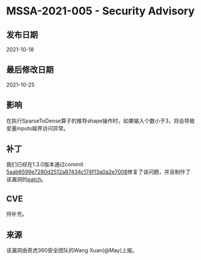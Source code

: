 # MSSA-2021-005 - Security Advisory

## 发布日期

2021-10-18

## 最后修改日期

2021-10-25

## 影响

在执行SparseToDense算子的推导shape操作时，如果输入个数小于3，将会导致变量inputs越界访问异常。

## 补丁

我们已经在1.3.0版本通过commit [5aab6599e7280d2512a87434c174f13a0a2e7008](https://gitee.com/mindspore/mindspore/commit/5aab6599e7280d2512a87434c174f13a0a2e7008)修复了该问题，并且制作了该漏洞的[patch](https://gitee.com/mindspore/community/blob/master/security/cve_patch/mssa-2021-005.patch)。

## CVE

待补充。

## 来源

该漏洞由奇虎360安全团队的Wang Xuan(@May)上报。
